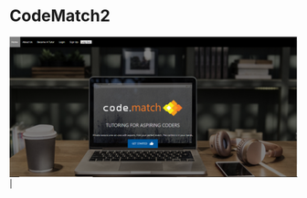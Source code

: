 # CodeMatch2

![alt text](https://github.com/SMUBootCampGroup2/CodeMatch2/blob/master/public/assets/images/code-match-readme-photo.PNG)|
